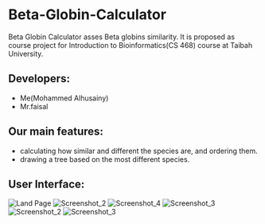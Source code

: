 # Beta-Globin-Calculator
Beta Globin Calculator asses Beta globins similarity. It is proposed as course project for Introduction to Bioinformatics(CS 468) course at Taibah University.

## Developers:
* Me(Mohammed Alhusainy)
* Mr.faisal

## Our main features: 
* calculating how similar and different the species are, and ordering them. 
* drawing a tree based on the most different species.

## User Interface:

![Land Page](https://user-images.githubusercontent.com/80723154/209484223-fecaa6d5-8fea-4f8f-9b6e-0c0243753f07.png)
![Screenshot_2](https://user-images.githubusercontent.com/80723154/209484225-c9d9f217-1c5c-4dec-8a0d-943d0cd64528.png)
![Screenshot_4](https://user-images.githubusercontent.com/80723154/209484226-104fafd8-7ed8-4448-b8ed-dc85602497a9.png)
![Screenshot_3](https://user-images.githubusercontent.com/80723154/209484228-02673e40-240c-4221-aaa5-bf8ad176b4c0.png)
![Screenshot_2](https://user-images.githubusercontent.com/80723154/209484230-1f3dc121-cef6-4ef3-b2ab-175ffd74b316.png)
![Screenshot_3](https://user-images.githubusercontent.com/80723154/209484231-f6233bec-8e40-46fe-9841-7324b836d106.png)
